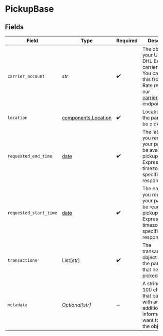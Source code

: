# PickupBase


## Fields

| Field                                                                                                                                                                           | Type                                                                                                                                                                            | Required                                                                                                                                                                        | Description                                                                                                                                                                     | Example                                                                                                                                                                         |
| ------------------------------------------------------------------------------------------------------------------------------------------------------------------------------- | ------------------------------------------------------------------------------------------------------------------------------------------------------------------------------- | ------------------------------------------------------------------------------------------------------------------------------------------------------------------------------- | ------------------------------------------------------------------------------------------------------------------------------------------------------------------------------- | ------------------------------------------------------------------------------------------------------------------------------------------------------------------------------- |
| `carrier_account`                                                                                                                                                               | *str*                                                                                                                                                                           | :heavy_check_mark:                                                                                                                                                              | The object ID of your USPS or DHL Express carrier account. <br/>You can retrieve this from your Rate requests or our <a href="#tag/Carrier-Accounts">carrier_accounts</a> endpoint. | adcfdddf8ec64b84ad22772bce3ea37a                                                                                                                                                |
| `location`                                                                                                                                                                      | [components.Location](../../models/components/location.md)                                                                                                                      | :heavy_check_mark:                                                                                                                                                              | Location where the parcel(s) will be picked up.                                                                                                                                 |                                                                                                                                                                                 |
| `requested_end_time`                                                                                                                                                            | [date](https://docs.python.org/3/library/datetime.html#date-objects)                                                                                                            | :heavy_check_mark:                                                                                                                                                              | The latest that you requested your parcels to be available for pickup. <br/>Expressed in the timezone specified in the response.                                                |                                                                                                                                                                                 |
| `requested_start_time`                                                                                                                                                          | [date](https://docs.python.org/3/library/datetime.html#date-objects)                                                                                                            | :heavy_check_mark:                                                                                                                                                              | The earliest that you requested your parcels to be ready for pickup. <br/>Expressed in the timezone specified in the response.                                                  |                                                                                                                                                                                 |
| `transactions`                                                                                                                                                                  | List[*str*]                                                                                                                                                                     | :heavy_check_mark:                                                                                                                                                              | The transaction(s) object ID(s) for the parcel(s) that need to be picked up.                                                                                                    | [<br/>"adcfdddf8ec64b84ad22772bce3ea37a"<br/>]                                                                                                                                  |
| `metadata`                                                                                                                                                                      | *Optional[str]*                                                                                                                                                                 | :heavy_minus_sign:                                                                                                                                                              | A string of up to 100 characters that can be filled with any additional information you <br/>want to attach to the object.                                                      |                                                                                                                                                                                 |